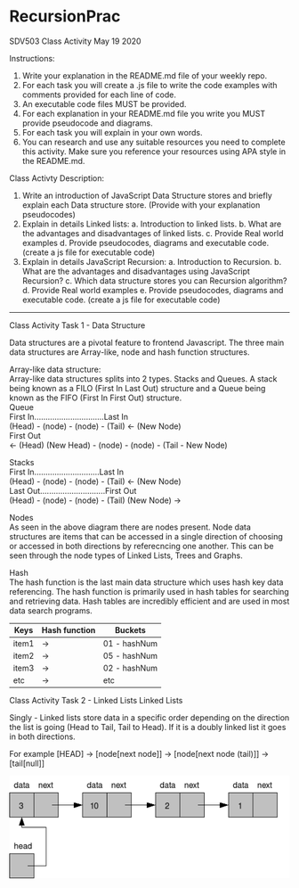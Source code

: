 # RecursionPrac
SDV503 Class Activity May 19 2020 

Instructions: 
1.	Write your explanation in the README.md file of your weekly repo.
2.	For each task you will create a .js file to write the code examples with comments provided for each line of code.
3.	An executable code files MUST be provided.
4.	For each explanation in your README.md file you write you MUST provide pseudocode and diagrams.   
5.	For each task you will explain in your own words.
6.	You can research and use any suitable resources you need to complete this activity. Make sure you reference your resources using APA style in the README.md.

Class Activty Description:
1.	Write an introduction of JavaScript Data Structure stores and briefly explain each Data structure store. (Provide with your explanation pseudocodes)  
2.	Explain in details Linked lists:
a.	Introduction to linked lists.
b.	What are the advantages and disadvantages of linked lists.
c.	Provide Real world examples
d.	Provide pseudocodes, diagrams and executable code. (create a js file for executable code)
3.	Explain in details JavaScript Recursion:
a.	Introduction to Recursion.
b.	What are the advantages and disadvantages using JavaScript Recursion?
c.	Which data structure stores you can Recursion algorithm?
d.	 Provide Real world examples
e.	Provide pseudocodes, diagrams and executable code. (create a js file for executable code)

___

Class Activity Task 1 - Data Structure <br /> 

Data structures are a pivotal feature to frontend Javascript. The three main data structures are Array-like, node and hash function structures. 

Array-like data structure: <br /> 
Array-like data structures splits into 2 types. Stacks and Queues. 
A stack being known as a FILO (First In Last Out) structure and a Queue being known as the FIFO (First In First Out) structure. <br /> 
Queue <br /> 
First In...............................Last In <br /> 
(Head) - (node) - (node) - (Tail) <- (New Node) <br /> 
First Out <br /> 
<- (Head) (New Head) - (node) - (node) - (Tail - New Node) <br /> 

Stacks <br /> 
First In.............................Last In <br /> 
(Head) - (node) - (node) - (Tail) <- (New Node) <br /> 
Last Out.............................First Out <br /> 
(Head) - (node) - (node) - (Tail) (New Node) -> <br /> 

Nodes <br /> 
As seen in the above diagram there are nodes present. Node data structures are items that can be accessed in a single direction of choosing or accessed in both directions by referecncing one another. 
This can be seen through the node types of Linked Lists, Trees and Graphs. 

Hash <br /> 
The hash function is the last main data structure which uses hash key data referencing. The hash function is primarily used in hash tables for searching and retrieving data. Hash tables are incredibly efficient and are used in most data search programs. <br /> 

Keys | Hash function | Buckets
---|---|---
item1 | -> | 01 - hashNum
item2 | -> | 05 - hashNum
item3 | -> | 02 - hashNum
etc | -> | etc

Class Activity Task 2 - Linked Lists
Linked Lists 

Singly - Linked lists store data in a specific order depending on the direction the list is going (Head to Tail, Tail to Head). 
If it is a doubly linked list it goes in both directions. 

For example 
[HEAD] -> [node[next node]] -> [node[next node (tail)]] -> [tail[null]]

![Linked list Pic](/images/list.png)